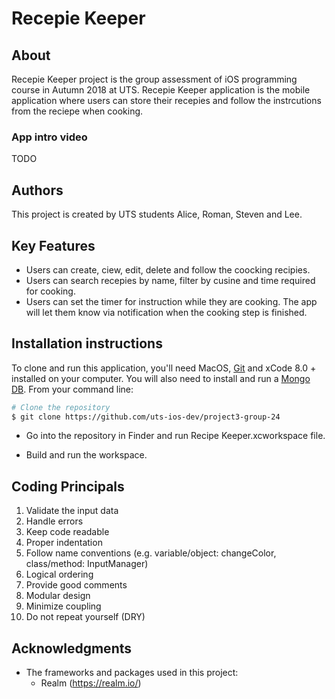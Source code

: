 # Recepie Keeper

## About

Recepie Keeper project is the group assessment of iOS programming course in Autumn 2018 at UTS. 
Recepie Keeper application is the mobile application where users can store their recepies and follow the instrcutions from the reciepe when cooking.

### App intro video

TODO

## Authors

This project is created by UTS students Alice, Roman, Steven and Lee.


## Key Features

* Users can create, ciew, edit, delete and follow the coocking recipies. 
* Users can search recepies by name, filter by cusine and time required for cooking.
* Users can set the timer for instruction while they are cooking. The app will let them know via notification when the cooking step is finished. 

## Installation instructions

To clone and run this application, you'll need MacOS, [Git](https://git-scm.com) and xCode 8.0 + installed on your computer. You will also need to install and run a [Mongo DB](https://www.mongodb.com/download-center). From your command line:

```bash
# Clone the repository
$ git clone https://github.com/uts-ios-dev/project3-group-24
```
* Go into the repository in Finder and run Recipe Keeper.xcworkspace file.

* Build and run the workspace.

## Coding Principals

1.	Validate the input data
2.	Handle errors
3.	Keep code readable
4.	Proper indentation
5.	Follow name conventions (e.g. variable/object: changeColor, class/method: InputManager)
6.	Logical ordering
7.	Provide good comments
8.	Modular design
9.	Minimize coupling
10.	Do not repeat yourself (DRY)

## Acknowledgments

* The frameworks and packages used in this project:
  - Realm (https://realm.io/)
 
  
